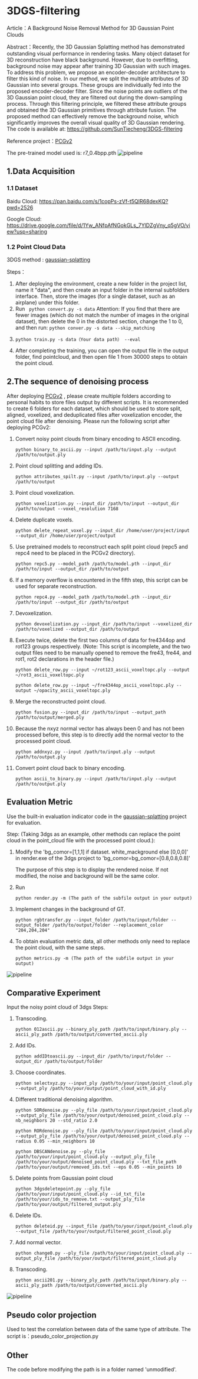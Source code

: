 # 3DGS-filtering
Article：A Background Noise Removal Method for 3D Gaussian Point Clouds

Abstract：Recently, the 3D Gaussian Splatting method has demonstrated outstanding visual performance in rendering tasks. Many object dataset for 3D reconstruction have black background. However, due to overfitting, background noise may appear after training 3D Gaussian with such images. To address this problem, we propose an encoder-decoder architecture to filter this kind of noise. In our method, we split the multiple attributes of 3D Gaussian into several groups. These groups are individually fed into the proposed encoder-decoder filter. Since the noise points are outliers of the 3D Gaussian point cloud, they are filtered out during the down-sampling process. Through this filtering principle, we filtered these attribute groups and obtained the 3D Gaussian primitives through attribute fusion. The proposed method can effectively remove the background noise, which significantly improves the overall visual quality of 3D Gaussian rendering. The code is available at: https://github.com/SunTiecheng/3DGS-filtering

Reference project：[PCGv2](https://github.com/NJUVISION/PCGCv2)

The pre-trained model used is: r7_0.4bpp.pth
![pipeline](/picture/pipeline.jpg)
## 1.Data Acquisition

### 1.1 Dataset

Baidu Cloud: https://pan.baidu.com/s/1copPs-zVf-t5QIR68dexKQ?pwd=2526

Google Cloud: https://drive.google.com/file/d/1Yw_ANfpAfNGokGLs_7YlDZgVny_q5gVO/view?usp=sharing

### 1.2 Point Cloud Data

3DGS method : [gaussian-splatting](https://github.com/graphdeco-inria/gaussian-splatting)

Steps：

1. After deploying the environment, create a new folder in the project list, name it "data", and then create an input folder in the internal subfolders interface. Then, store the images (for a single dataset, such as an airplane) under this folder.
2. Run ``` python convert.py -s data```
   Attention: If you find that there are fewer images (which do not match the number of images in the original dataset), then delete the 0 in the distorted section, change the 1 to 0, and then run:
   ```python conver.py -s data --skip_matching ```
3. ```
   python train.py -s data（Your data path） --eval
   ```
4. After completing the training, you can open the output file in the output folder, find pointcloud, and then open file 1 from 30000 steps to obtain the point cloud.

## 2.The sequence of denoising process

After deploying [PCGv2](https://github.com/NJUVISION/PCGCv2) , please create multiple folders according to personal habits to store files output by different scripts.  It is recommended to create 6 folders for each dataset, which should be used to store split, aligned, voxelized, and deduplicated files after voxelization encoder, the point cloud file after denoising.
Please run the following script after deploying PCGv2:

1. Convert noisy point clouds from binary encoding to ASCII encoding.
   
   ```
   python binary_to_ascii.py --input /path/to/input.ply --output /path/to/output.ply
   ```
2. Point cloud splitting and adding IDs.
   
   ```
   python attributes_spilt.py --input /path/to/input.ply --output /path/to/output
   ```
3. Point cloud voxelization.
   
   ```
   python voxelization.py --input_dir /path/to/input --output_dir /path/to/output --voxel_resolution 7168
   ```
4. Delete duplicate voxels.
   
   ```
   python delete_repeat_voxel.py --input_dir /home/user/project/input --output_dir /home/user/project/output
   ```
5. Use pretrained models to reconstruct each split point cloud (repc5 and repc4 need to be placed in the PCGv2 directory).
   
   ```
   python repc5.py --model_path /path/to/model.pth --input_dir /path/to/input --output_dir /path/to/output
   ```
6. If a memory overflow is encountered in the fifth step, this script can be used for separate reconstruction.
   
   ```
   python repc4.py --model_path /path/to/model.pth --input_dir /path/to/input --output_dir /path/to/output
   ```
7. Devoxelization.
   
   ```
   python devoxelization.py --input_dir /path/to/input --voxelized_dir /path/to/voxelized --output_dir /path/to/output
   ```
8. Execute twice, delete the first two columns of data for fre4344op and rot123 groups respectively. (Note: This script is incomplete, and the two output files need to be manually opened to remove the fre43, fre44, and rot1, rot2 declarations in the header file.)
   
   ```
   python delete_row.py --input ~/rot123_ascii_voxeltopc.ply --output ~/rot3_ascii_voxeltopc.ply
   ```
   
   ```
   python delete_row.py --input ~/fre4344op_ascii_voxeltopc.ply --output ~/opacity_ascii_voxeltopc.ply
   ```
9. Merge the reconstructed point cloud.
   
   ```
   python fusion.py --input_dir /path/to/input --output_path /path/to/output/merged.ply
   ```
10. Because the nxyz normal vector has always been 0 and has not been processed before, this step is to directly add the normal vector to the processed point cloud.
    
    ```
    python addnxyz.py --input /path/to/input.ply --output /path/to/output.ply
    ```
11. Convert point cloud back to binary encoding.
    
    ```
    python ascii_to_binary.py --input /path/to/input.ply --output /path/to/output.ply
    ```

## Evaluation Metric

Use the built-in evaluation indicator code in the [gaussian-splatting](https://github.com/graphdeco-inria/gaussian-splatting) project for evaluation.

Step: (Taking 3dgs as an example, other methods can replace the point cloud in the point_cloud file with the processed point cloud.):

1. Modify the 'bg_comor=[1,1,1] if dataset. white_mackground else [0,0,0]' in render.exe of the 3dgs project to 'bg_comor=bg_comor=[0.8,0.8,0.8]'
   
   The purpose of this step is to display the rendered noise. If not modified, the noise and background will be the same color.
2. Run
   
   ```
   python render.py -m (The path of the subfile output in your output)
   ```
3. Implement changes in the background of GT.
   
   ```
   python rgbtransfer.py --input_folder /path/to/input/folder --output_folder /path/to/output/folder --replacement_color "204,204,204"
   ```
4. To obtain evaluation metric data, all other methods only need to replace the point cloud, with the same steps.
   
   ```
   python metrics.py -m (The path of the subfile output in your output)
   ```
![pipeline](/picture/table1.jpg)
## Comparative Experiment

Input the noisy point cloud of 3dgs
Steps:

1. Transcoding.
   
   ```
   python 012ascii.py --binary_ply_path /path/to/input/binary.ply --ascii_ply_path /path/to/output/converted_ascii.ply
   ```
2. Add IDs.
   
   ```
   python addIDtoascii.py --input_dir /path/to/input/folder --output_dir /path/to/output/folder
   ```
3. Choose coordinates.
   
   ```
   python selectxyz.py --input_ply /path/to/your/input/point_cloud.ply --output_ply /path/to/your/output/point_cloud_with_id.ply
   ```
4. Different traditional denoising algorithm.
   
   ```
   python SORdenoise.py --ply_file /path/to/your/input/point_cloud.ply --output_ply_file /path/to/your/output/denoised_point_cloud.ply --nb_neighbors 20 --std_ratio 2.0
   ```
   
   ```
   python RORdenoise.py --ply_file /path/to/your/input/point_cloud.ply --output_ply_file /path/to/your/output/denoised_point_cloud.ply --radius 0.05 --min_neighbors 10
   ```
   
   ```
   python DBSCANdenoise.py --ply_file /path/to/your/input/point_cloud.ply --output_ply_file /path/to/your/output/denoised_point_cloud.ply --txt_file_path /path/to/your/output/removed_ids.txt --eps 0.05 --min_points 10
   ```
5. Delete points from Gaussian point cloud
   
   ```
   python 3dgsdeletepoint.py --ply_file /path/to/your/input/point_cloud.ply --id_txt_file /path/to/your/ids_to_remove.txt --output_ply_file /path/to/your/output/filtered_output.ply
   ```
6. Delete IDs.
   
   ```
   python deleteid.py --input_file /path/to/your/input/point_cloud.ply --output_file /path/to/your/output/filtered_point_cloud.ply
   ```
7. Add normal vector.
   
   ```
   python change0.py --ply_file /path/to/your/input/point_cloud.ply --output_ply_file /path/to/your/output/filtered_point_cloud.ply
   ```
8. Transcoding.
   
   ```
   python ascii201.py --binary_ply_path /path/to/input/binary.ply --ascii_ply_path /path/to/output/converted_ascii.ply
   ```
![pipeline](/picture/compare.jpg)
## Pseudo color projection

Used to test the correlation between data of the same type of attribute.
The script is：pseudo_color_projection.py

## Other

The code before modifying the path is in a folder named 'unmodified'.
